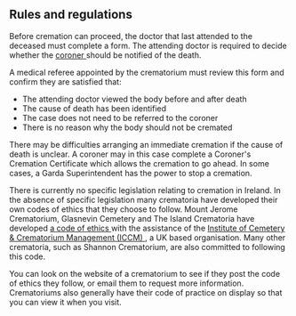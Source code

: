 ##  Rules and regulations

Before cremation can proceed, the doctor that last attended to the deceased
must complete a form. The attending doctor is required to decide whether the [
coroner ](/en/death/sudden-or-unexplained-death/coroners/) should be notified
of the death.

A medical referee appointed by the crematorium must review this form and
confirm they are satisfied that:

  * The attending doctor viewed the body before and after death 
  * The cause of death has been identified 
  * The case does not need to be referred to the coroner 
  * There is no reason why the body should not be cremated 

There may be difficulties arranging an immediate cremation if the cause of
death is unclear. A coroner may in this case complete a Coroner's Cremation
Certificate which allows the cremation to go ahead. In some cases, a Garda
Superintendent has the power to stop a cremation.

There is currently no specific legislation relating to cremation in Ireland.
In the absence of specific legislation many crematoria have developed their
own codes of ethics that they choose to follow. Mount Jerome Crematorium,
Glasnevin Cemetery and The Island Crematoria have developed [ a code of ethics
](https://www.mountjerome.ie/crematorium/code-of-ethics/) with the assistance
of the [ Institute of Cemetery & Crematorium Management (ICCM)
](https://www.iccm-uk.com/iccm/about-us/) , a UK based organisation. Many
other crematoria, such as Shannon Crematorium, are also committed to following
this code.

You can look on the website of a crematorium to see if they post the code of
ethics they follow, or email them to request more information. Crematoriums
also generally have their code of practice on display so that you can view it
when you visit.
